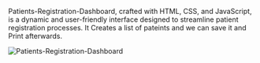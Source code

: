 Patients-Registration-Dashboard, crafted with HTML, CSS, and JavaScript, is a dynamic and user-friendly interface designed to streamline patient registration processes. It Creates a list  of pateints and we can save it and Print afterwards.


![Patients-Registration-Dashboard](https://github.com/user-attachments/assets/613ae3e9-5e23-4a1d-bc24-163f181aef6d)

